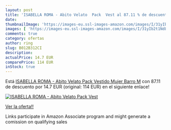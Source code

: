 ```yaml
---
layout: post
title: 'ISABELLA ROMA - Abito Velato  Pack  Vest al 87.11 % de descuento'
date: 
thumbnailImage: 'https://images-eu.ssl-images-amazon.com/images/I/31yIb2t1NdL._SL200_.jpg'
images: [ 'https://images-eu.ssl-images-amazon.com/images/I/31yIb2t1NdL._SL200_.jpg' ]
comments: true
category: ofertas
author: ring
slug: B012B312CI
description:
actualPrice: 14.7 EUR
comparePrice: 114 EUR
inStock: true
---
```


Está [ISABELLA ROMA - Abito Velato  Pack  Vestido Mujer  Barro  M](https://www.amazon.es/dp/B012B312CI/?tag=tolees-21) con 87.11 de descuento por 14.7 EUR (original: 114 EUR) en el siguiente enlace!

[![ISABELLA ROMA - Abito Velato  Pack  Vest](https://images-eu.ssl-images-amazon.com/images/I/31yIb2t1NdL._SL200_.jpg)](https://www.amazon.es/dp/B012B312CI/?tag=tolees-21)

[Ver la oferta!!](https://www.amazon.es/dp/B012B312CI/?tag=tolees-21)

Links participate in Amazon Associate program and might generate a comission on qualifying sales


